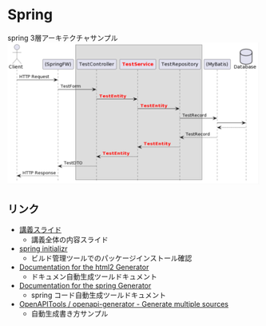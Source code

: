 # Spring

spring 3層アーキテクチャサンプル
![img.png](img.png)

## リンク
- [講義スライド](https://docs.google.com/presentation/d/1XxuradOMHlYtmeOe0fUyorE3yYfDHAvJmjZf__lqzEA/edit?usp=sharing)
  - 講義全体の内容スライド
- [spring initializr](https://start.spring.io/)
  - ビルド管理ツールでのパッケージインストール確認
- [Documentation for the html2 Generator](https://openapi-generator.tech/docs/generators/html2/)
  - ドキュメン自動生成ツールドキュメント
- [Documentation for the spring Generator](https://openapi-generator.tech/docs/generators/spring/)
  - spring コード自動生成ツールドキュメント
- [OpenAPITools / openapi-generator - Generate multiple sources](https://github.com/OpenAPITools/openapi-generator/tree/master/modules/openapi-generator-gradle-plugin#generate-multiple-sources)
  - 自動生成書き方サンプル
